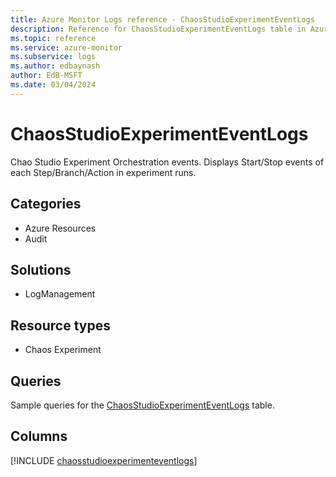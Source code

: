 ```yaml
---
title: Azure Monitor Logs reference - ChaosStudioExperimentEventLogs
description: Reference for ChaosStudioExperimentEventLogs table in Azure Monitor Logs.
ms.topic: reference
ms.service: azure-monitor
ms.subservice: logs
ms.author: edbaynash
author: EdB-MSFT
ms.date: 03/04/2024
---
```


# ChaosStudioExperimentEventLogs

Chao Studio Experiment Orchestration events. Displays Start/Stop events of each Step/Branch/Action in experiment runs.


## Categories

- Azure Resources
- Audit

## Solutions

- LogManagement

## Resource types

- Chaos Experiment

## Queries

 Sample queries for the [ChaosStudioExperimentEventLogs](/azure/azure-monitor/reference/queries/chaosstudioexperimenteventlogs) table.


## Columns
  
[!INCLUDE [chaosstudioexperimenteventlogs](.././tables/includes/chaosstudioexperimenteventlogs-include.md)]
